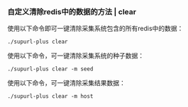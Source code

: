 ### 自定义清除redis中的数据的方法 | clear



使用以下命令即可一键清除采集系统包含的所有redis中的数据：

    ./supurl-plus clear
    
使用以下命令，可一键清除采集系统的种子数据：

    ./supurl-plus clear -m seed
    
使用以下命令，可一键清除采集结果数据：

    ./supurl-plus clear -m host
    
    
